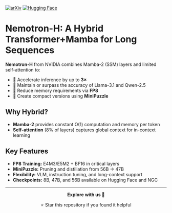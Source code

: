 [![arXiv](https://img.shields.io/badge/arXiv-2501.12948-b31b1b.svg  )](https://arxiv.org/abs/2504.03624  )
[![Hugging Face](https://img.shields.io/badge/%F0%9F%A4%97%20Hugging%20Face-Models-yellow  )](https://huggingface.co/nvidia/Nemotron-H-47B-Base-8K  )

# Nemotron-H: A Hybrid Transformer+Mamba for Long Sequences

**Nemotron-H** from NVIDIA combines Mamba-2 (SSM) layers and limited self-attention to:
- 🚀 Accelerate inference by up to **3×**  
- 🎯 Maintain or surpass the accuracy of Llama-3.1 and Qwen-2.5  
- 💾 Reduce memory requirements via **FP8**  
- 🔧 Create compact versions using **MiniPuzzle**

## Why Hybrid?
- **Mamba-2** provides constant O(1) computation and memory per token  
- **Self-attention** (8% of layers) captures global context for in-context learning  

## Key Features
- **FP8 Training:** E4M3/E5M2 + BF16 in critical layers  
- **MiniPuzzle:** Pruning and distillation from 56B → 47B  
- **Flexibility:** VLM, instruction tuning, and long-context support  
- **Checkpoints:** 8B, 47B, and 56B available on Hugging Face and NGC

---

<div align="center">

**Explore with us 🚀**

⭐ Star this repository if you found it helpful

</div>